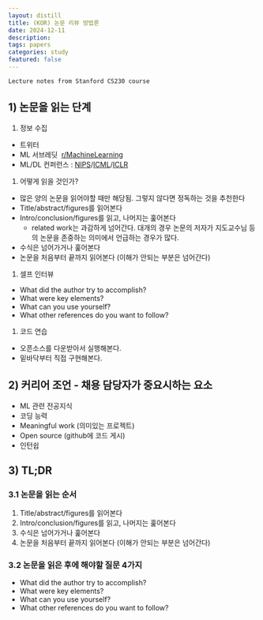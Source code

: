 ```yaml
---
layout: distill
title: (KOR) 논문 리뷰 방법론
date: 2024-12-11
description:
tags: papers
categories: study
featured: false
---
```

```
Lecture notes from Stanford CS230 course
```


## 1) 논문을 읽는 단계

1. 정보 수집
- 트위터
- ML 서브레딧  [r/MachineLearning](https://www.reddit.com/r/MachineLearning/)
- ML/DL 컨퍼런스 : [NIPS](https://nips.cc/)/[ICML](https://icml.cc/)/[ICLR](https://iclr.cc/)

1. 어떻게 읽을 것인가?
- 많은 양의 논문을 읽어야할 때만 해당됨. 그렇지 않다면 정독하는 것을 추천한다
- Title/abstract/figures를 읽어본다
- Intro/conclusion/figures를 읽고, 나머지는 훑어본다
  - related work는 과감하게 넘어간다. 대개의 경우 논문의 저자가 지도교수님 등의 논문을 존중하는 의미에서 언급하는 경우가 많다.
- 수식은 넘어가거나 훑어본다
- 논문을 처음부터 끝까지 읽어본다 (이해가 안되는 부분은 넘어간다)

1. 셀프 인터뷰
- What did the author try to accomplish?
- What were key elements?
- What can you use yourself?
- What other references do you want to follow?

1. 코드 연습
- 오픈소스를 다운받아서 실행해본다.
- 밑바닥부터 직접 구현해본다.

## 2) 커리어 조언 - 채용 담당자가 중요시하는 요소
- ML 관련 전공지식
- 코딩 능력
- Meaningful work (의미있는 프로젝트)
- Open source (github에 코드 게시)
- 인턴쉽

## 3) TL;DR

### **3.1 논문을 읽는 순서**
1. Title/abstract/figures를 읽어본다
2. Intro/conclusion/figures를 읽고, 나머지는 훑어본다
3. 수식은 넘어가거나 훑어본다
4. 논문을 처음부터 끝까지 읽어본다 (이해가 안되는 부분은 넘어간다)

### **3.2 논문을 읽은 후에 해야할 질문 4가지**
- What did the author try to accomplish?
- What were key elements?
- What can you use yourself?
- What other references do you want to follow?